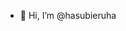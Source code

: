 - 👋 Hi, I’m @hasubieruha

<!---
hasubieruha/hasubieruha is a ✨ special ✨ repository because its `README.md` (this file) appears on your GitHub profile.
You can click the Preview link to take a look at your changes.
--->
